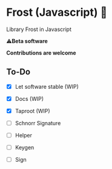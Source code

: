 # Frost (Javascript) 🔑

Library Frost in Javascript

⚠️**Beta software**

**Contributions are welcome**

## To-Do

- [x] Let software stable (WIP)
- [x] Docs (WIP)
- [x] Taproot (WIP)
- [ ] Schnorr Signature
- [ ] Helper
- [ ] Keygen
- [ ] Sign

